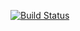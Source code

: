 [![Build Status](https://travis-ci.org/alesiong/appveyor-test.svg?branch=master)](https://travis-ci.org/alesiong/appveyor-test)


